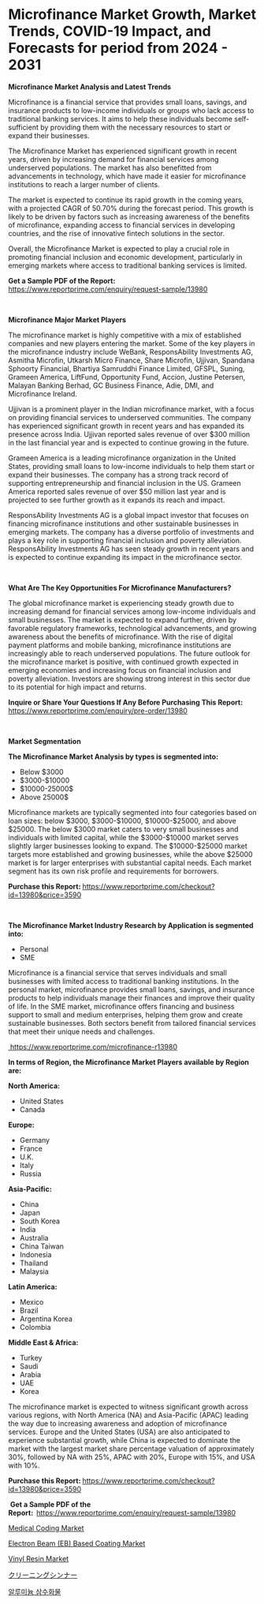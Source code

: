 <p><h1>Microfinance Market Growth, Market Trends, COVID-19 Impact, and Forecasts for period from 2024 - 2031</h1></p><p><strong>Microfinance Market Analysis and Latest Trends</strong></p>
<p><p>Microfinance is a financial service that provides small loans, savings, and insurance products to low-income individuals or groups who lack access to traditional banking services. It aims to help these individuals become self-sufficient by providing them with the necessary resources to start or expand their businesses.</p><p>The Microfinance Market has experienced significant growth in recent years, driven by increasing demand for financial services among underserved populations. The market has also benefitted from advancements in technology, which have made it easier for microfinance institutions to reach a larger number of clients.</p><p>The market is expected to continue its rapid growth in the coming years, with a projected CAGR of 50.70% during the forecast period. This growth is likely to be driven by factors such as increasing awareness of the benefits of microfinance, expanding access to financial services in developing countries, and the rise of innovative fintech solutions in the sector.</p><p>Overall, the Microfinance Market is expected to play a crucial role in promoting financial inclusion and economic development, particularly in emerging markets where access to traditional banking services is limited.</p></p>
<p><strong>Get a Sample PDF of the Report:&nbsp;</strong> <a href="https://www.reportprime.com/enquiry/request-sample/13980">https://www.reportprime.com/enquiry/request-sample/13980</a></p>
<p>&nbsp;</p>
<p><strong>Microfinance Major Market Players</strong></p>
<p><p>The microfinance market is highly competitive with a mix of established companies and new players entering the market. Some of the key players in the microfinance industry include WeBank, ResponsAbility Investments AG, Asmitha Microfin, Utkarsh Micro Finance, Share Microfin, Ujjivan, Spandana Sphoorty Financial, Bhartiya Samruddhi Finance Limited, GFSPL, Suning, Grameen America, LiftFund, Opportunity Fund, Accion, Justine Petersen, Malayan Banking Berhad, GC Business Finance, Adie, DMI, and Microfinance Ireland.</p><p>Ujjivan is a prominent player in the Indian microfinance market, with a focus on providing financial services to underserved communities. The company has experienced significant growth in recent years and has expanded its presence across India. Ujjivan reported sales revenue of over $300 million in the last financial year and is expected to continue growing in the future.</p><p>Grameen America is a leading microfinance organization in the United States, providing small loans to low-income individuals to help them start or expand their businesses. The company has a strong track record of supporting entrepreneurship and financial inclusion in the US. Grameen America reported sales revenue of over $50 million last year and is projected to see further growth as it expands its reach and impact.</p><p>ResponsAbility Investments AG is a global impact investor that focuses on financing microfinance institutions and other sustainable businesses in emerging markets. The company has a diverse portfolio of investments and plays a key role in supporting financial inclusion and poverty alleviation. ResponsAbility Investments AG has seen steady growth in recent years and is expected to continue expanding its impact in the microfinance sector.</p></p>
<p>&nbsp;</p>
<p><strong>What Are The Key Opportunities For Microfinance Manufacturers?</strong></p>
<p><p>The global microfinance market is experiencing steady growth due to increasing demand for financial services among low-income individuals and small businesses. The market is expected to expand further, driven by favorable regulatory frameworks, technological advancements, and growing awareness about the benefits of microfinance. With the rise of digital payment platforms and mobile banking, microfinance institutions are increasingly able to reach underserved populations. The future outlook for the microfinance market is positive, with continued growth expected in emerging economies and increasing focus on financial inclusion and poverty alleviation. Investors are showing strong interest in this sector due to its potential for high impact and returns.</p></p>
<p><strong>Inquire or Share Your Questions If Any Before Purchasing This Report:</strong> <a href="https://www.reportprime.com/enquiry/pre-order/13980">https://www.reportprime.com/enquiry/pre-order/13980</a></p>
<p>&nbsp;</p>
<p><strong>Market Segmentation</strong></p>
<p><strong>The Microfinance Market Analysis by types is segmented into:</strong></p>
<p><ul><li>Below $3000</li><li>$3000-$10000</li><li>$10000-25000$</li><li>Above 25000$</li></ul></p>
<p><p>Microfinance markets are typically segmented into four categories based on loan sizes: below $3000, $3000-$10000, $10000-$25000, and above $25000. The below $3000 market caters to very small businesses and individuals with limited capital, while the $3000-$10000 market serves slightly larger businesses looking to expand. The $10000-$25000 market targets more established and growing businesses, while the above $25000 market is for larger enterprises with substantial capital needs. Each market segment has its own risk profile and requirements for borrowers.</p></p>
<p><strong>Purchase this Report:&nbsp;</strong><a href="https://www.reportprime.com/checkout?id=13980&price=3590">https://www.reportprime.com/checkout?id=13980&price=3590</a></p>
<p>&nbsp;</p>
<p><strong>The Microfinance Market Industry Research by Application is segmented into:</strong></p>
<p><ul><li>Personal</li><li>SME</li></ul></p>
<p><p>Microfinance is a financial service that serves individuals and small businesses with limited access to traditional banking institutions. In the personal market, microfinance provides small loans, savings, and insurance products to help individuals manage their finances and improve their quality of life. In the SME market, microfinance offers financing and business support to small and medium enterprises, helping them grow and create sustainable businesses. Both sectors benefit from tailored financial services that meet their unique needs and challenges.</p></p>
<p><a href="https://www.reportprime.com/microfinance-r13980">&nbsp;https://www.reportprime.com/microfinance-r13980</a></p>
<p><strong>In terms of Region, the Microfinance Market Players available by Region are:</strong></p>
<p>
    <p> <strong> North America: </strong>
        <ul>
            <li>United States</li>
            <li>Canada</li>
        </ul>
        </p> 
    <p> <strong> Europe: </strong>
        <ul>
            <li>Germany</li>
            <li>France</li>
            <li>U.K.</li>
            <li>Italy</li>
            <li>Russia</li>
        </ul>
        </p> 
    <p> <strong> Asia-Pacific: </strong>
        <ul>
            <li>China</li>
            <li>Japan</li>
            <li>South Korea</li>
            <li>India</li>
            <li>Australia</li>
            <li>China Taiwan</li>
            <li>Indonesia</li>
            <li>Thailand</li>
            <li>Malaysia</li>
        </ul>
        </p> 
    <p> <strong> Latin America: </strong>
        <ul>
            <li>Mexico</li>
            <li>Brazil</li>
            <li>Argentina Korea</li>
            <li>Colombia</li>
        </ul>
        </p> 
    <p> <strong> Middle East & Africa: </strong>
        <ul>
            <li>Turkey</li>
            <li>Saudi</li>
            <li>Arabia</li>
            <li>UAE</li>
            <li>Korea</li>
        </ul>
    </p>
    </p>
<p><p>The microfinance market is expected to witness significant growth across various regions, with North America (NA) and Asia-Pacific (APAC) leading the way due to increasing awareness and adoption of microfinance services. Europe and the United States (USA) are also anticipated to experience substantial growth, while China is expected to dominate the market with the largest market share percentage valuation of approximately 30%, followed by NA with 25%, APAC with 20%, Europe with 15%, and USA with 10%.</p></p>
<p><strong>Purchase this Report: </strong><a href="https://www.reportprime.com/checkout?id=13980&price=3590">https://www.reportprime.com/checkout?id=13980&price=3590</a></p>
<p>&nbsp;<strong>Get a Sample PDF of the Report:&nbsp;&nbsp;</strong><a href="https://www.reportprime.com/enquiry/request-sample/13980">https://www.reportprime.com/enquiry/request-sample/13980</a></p>
<p><strong></strong></p>
<p><p><a href="https://github.com/brentleyjimmiealvaradoz4l1rea/Market-Research-Report-List-2/blob/main/medical-coding-market.md">Medical Coding Market</a></p><p><a href="https://www.linkedin.com/pulse/electron-beam-eb-based-coating-market-centers-aspects-growth-wfmye?trackingId=DK1oJ6AMQWabfuPuLV8Upw%3D%3D">Electron Beam (EB) Based Coating Market</a></p><p><a href="https://issuu.com/reportprime-2/docs/vinyl-resin-market-size-2030.pptx">Vinyl Resin Market</a></p><p><a href="https://github.com/gfggqjbfys368009/Market-Research-Report-List-1/blob/main/483965024938.md">クリーニングシンナー</a></p><p><a href="https://github.com/AlbertotDouglas44367/Market-Research-Report-List-1/blob/main/801475822922.md">알루미늄 삼수화물</a></p></p>